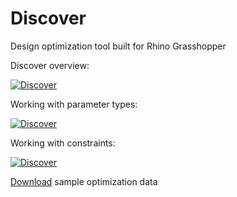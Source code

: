 # Discover
Design optimization tool built for Rhino Grasshopper

Discover overview:

[![Discover](https://img.youtube.com/vi/Q2x9HucbIkQ/0.jpg)](https://www.youtube.com/watch?v=Q2x9HucbIkQ)

Working with parameter types:

[![Discover](https://img.youtube.com/vi/HbrfLxAlDsk/0.jpg)](https://www.youtube.com/watch?v=HbrfLxAlDsk)

Working with constraints:

[![Discover](https://img.youtube.com/vi/GGyINdwz2K8/0.jpg)](https://www.youtube.com/watch?v=GGyINdwz2K8)

[Download](http://bit.ly/discover_samples) sample optimization data
